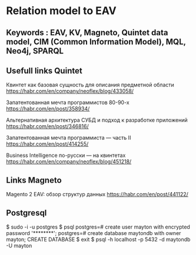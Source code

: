 # Relation model to EAV

## Keywords : EAV, KV, Magneto, Quintet data model, CIM (Common Information Model), MQL, Neo4j, SPARQL

## Usefull links Quintet

Квинтет как базовая сущность для описания предметной области
https://habr.com/en/company/neoflex/blog/433058/

Запатентованная мечта программистов 80-90-х
https://habr.com/en/post/358934/

Альтернативная архитектура СУБД и подход к разработке приложений
https://habr.com/en/post/346816/

Запатентованная мечта программиста — часть II
https://habr.com/en/post/414255/

Business Intelligence по-русски — на квинтетах
https://habr.com/en/company/neoflex/blog/451218/

## Links Magneto

Magento 2 EAV: обзор структур данных
https://habr.com/en/post/441122/

## Postgresql

 $ sudo -i -u postgres
 $ psql
 postgres=# create user mayton with encrypted password '********';
 postgres=# create database maytondb with owner mayton;
 CREATE DATABASE
 $ exit
 $ psql -h localhost -p 5432 -d maytondb -U mayton 
  